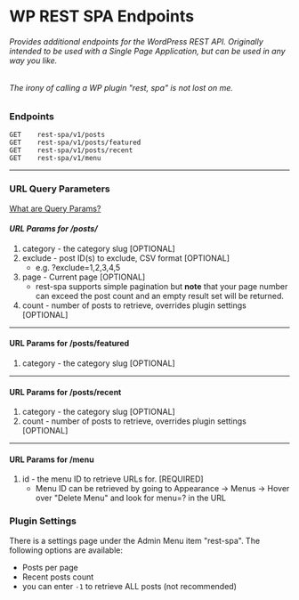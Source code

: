 # WP REST SPA Endpoints

###### Provides additional endpoints for the WordPress REST API. Originally intended to be used with a Single Page Application, but can be used in any way you like. 

###### _The irony of calling a WP plugin "rest, spa" is not lost on me._

### Endpoints

```
GET    rest-spa/v1/posts
GET    rest-spa/v1/posts/featured
GET    rest-spa/v1/posts/recent
GET    rest-spa/v1/menu
```

---

### URL Query Parameters
[What are Query Params?](https://en.wikipedia.org/wiki/Query_string)

#### _URL Params for /posts/_

1. category - the category slug [OPTIONAL]
2. exclude - post ID(s) to exclude, CSV format [OPTIONAL]
    - e.g. ?exclude=1,2,3,4,5
3. page - Current page [OPTIONAL]
    - rest-spa supports simple pagination but **note** that your page number can exceed the post count and an empty
      result set will be returned.
4. count - number of posts to retrieve, overrides plugin settings [OPTIONAL]
---
#### URL Params for /posts/featured

1. category - the category slug [OPTIONAL]

---
#### URL Params for /posts/recent

1. category - the category slug [OPTIONAL]
2. count - number of posts to retrieve, overrides plugin settings [OPTIONAL]

---
#### URL Params for /menu

1. id - the menu ID to retrieve URLs for. [REQUIRED]
    - Menu ID can be retrieved by 
going to Appearance -> Menus -> Hover over "Delete Menu" and look for menu=? in the URL


### Plugin Settings

There is a settings page under the Admin Menu item "rest-spa".
The following options are available:

- Posts per page
- Recent posts count
- you can enter `-1` to retrieve ALL posts (not recommended)

